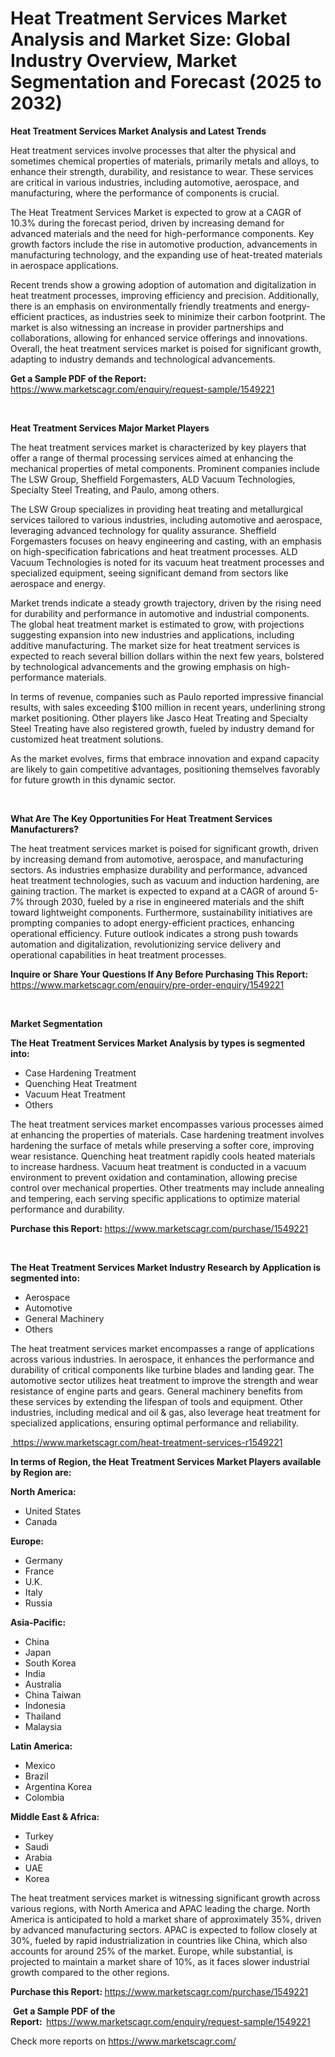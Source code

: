 <p><h1>Heat Treatment Services Market Analysis and Market Size: Global Industry Overview, Market Segmentation and Forecast (2025 to 2032)</h1></p><p><strong>Heat Treatment Services Market Analysis and Latest Trends</strong></p>
<p><p>Heat treatment services involve processes that alter the physical and sometimes chemical properties of materials, primarily metals and alloys, to enhance their strength, durability, and resistance to wear. These services are critical in various industries, including automotive, aerospace, and manufacturing, where the performance of components is crucial.</p><p>The Heat Treatment Services Market is expected to grow at a CAGR of 10.3% during the forecast period, driven by increasing demand for advanced materials and the need for high-performance components. Key growth factors include the rise in automotive production, advancements in manufacturing technology, and the expanding use of heat-treated materials in aerospace applications. </p><p>Recent trends show a growing adoption of automation and digitalization in heat treatment processes, improving efficiency and precision. Additionally, there is an emphasis on environmentally friendly treatments and energy-efficient practices, as industries seek to minimize their carbon footprint. The market is also witnessing an increase in provider partnerships and collaborations, allowing for enhanced service offerings and innovations. Overall, the heat treatment services market is poised for significant growth, adapting to industry demands and technological advancements.</p></p>
<p><strong>Get a Sample PDF of the Report:&nbsp;</strong> <a href="https://www.marketscagr.com/enquiry/request-sample/1549221?utm_campaign=1848&utm_medium=2&utm_source=Github&utm_content=ia&utm_term=06022025&utm_id=heat-treatment-services">https://www.marketscagr.com/enquiry/request-sample/1549221</a></p>
<p>&nbsp;</p>
<p><strong>Heat Treatment Services Major Market Players</strong></p>
<p><p>The heat treatment services market is characterized by key players that offer a range of thermal processing services aimed at enhancing the mechanical properties of metal components. Prominent companies include The LSW Group, Sheffield Forgemasters, ALD Vacuum Technologies, Specialty Steel Treating, and Paulo, among others. </p><p>The LSW Group specializes in providing heat treating and metallurgical services tailored to various industries, including automotive and aerospace, leveraging advanced technology for quality assurance. Sheffield Forgemasters focuses on heavy engineering and casting, with an emphasis on high-specification fabrications and heat treatment processes. ALD Vacuum Technologies is noted for its vacuum heat treatment processes and specialized equipment, seeing significant demand from sectors like aerospace and energy.</p><p>Market trends indicate a steady growth trajectory, driven by the rising need for durability and performance in automotive and industrial components. The global heat treatment market is estimated to grow, with projections suggesting expansion into new industries and applications, including additive manufacturing. The market size for heat treatment services is expected to reach several billion dollars within the next few years, bolstered by technological advancements and the growing emphasis on high-performance materials.</p><p>In terms of revenue, companies such as Paulo reported impressive financial results, with sales exceeding $100 million in recent years, underlining strong market positioning. Other players like Jasco Heat Treating and Specialty Steel Treating have also registered growth, fueled by industry demand for customized heat treatment solutions.</p><p>As the market evolves, firms that embrace innovation and expand capacity are likely to gain competitive advantages, positioning themselves favorably for future growth in this dynamic sector.</p></p>
<p>&nbsp;</p>
<p><strong>What Are The Key Opportunities For Heat Treatment Services Manufacturers?</strong></p>
<p><p>The heat treatment services market is poised for significant growth, driven by increasing demand from automotive, aerospace, and manufacturing sectors. As industries emphasize durability and performance, advanced heat treatment technologies, such as vacuum and induction hardening, are gaining traction. The market is expected to expand at a CAGR of around 5-7% through 2030, fueled by a rise in engineered materials and the shift toward lightweight components. Furthermore, sustainability initiatives are prompting companies to adopt energy-efficient practices, enhancing operational efficiency. Future outlook indicates a strong push towards automation and digitalization, revolutionizing service delivery and operational capabilities in heat treatment processes.</p></p>
<p><strong>Inquire or Share Your Questions If Any Before Purchasing This Report:</strong> <a href="https://www.marketscagr.com/enquiry/pre-order-enquiry/1549221?utm_campaign=1848&utm_medium=2&utm_source=Github&utm_content=ia&utm_term=06022025&utm_id=heat-treatment-services">https://www.marketscagr.com/enquiry/pre-order-enquiry/1549221</a></p>
<p>&nbsp;</p>
<p><strong>Market Segmentation</strong></p>
<p><strong>The Heat Treatment Services Market Analysis by types is segmented into:</strong></p>
<p><ul><li>Case Hardening Treatment</li><li>Quenching Heat Treatment</li><li>Vacuum Heat Treatment</li><li>Others</li></ul></p>
<p><p>The heat treatment services market encompasses various processes aimed at enhancing the properties of materials. Case hardening treatment involves hardening the surface of metals while preserving a softer core, improving wear resistance. Quenching heat treatment rapidly cools heated materials to increase hardness. Vacuum heat treatment is conducted in a vacuum environment to prevent oxidation and contamination, allowing precise control over mechanical properties. Other treatments may include annealing and tempering, each serving specific applications to optimize material performance and durability.</p></p>
<p><strong>Purchase this Report:&nbsp;</strong><a href="https://www.marketscagr.com/purchase/1549221?utm_campaign=1848&utm_medium=2&utm_source=Github&utm_content=ia&utm_term=06022025&utm_id=heat-treatment-services">https://www.marketscagr.com/purchase/1549221</a></p>
<p>&nbsp;</p>
<p><strong>The Heat Treatment Services Market Industry Research by Application is segmented into:</strong></p>
<p><ul><li>Aerospace</li><li>Automotive</li><li>General Machinery</li><li>Others</li></ul></p>
<p><p>The heat treatment services market encompasses a range of applications across various industries. In aerospace, it enhances the performance and durability of critical components like turbine blades and landing gear. The automotive sector utilizes heat treatment to improve the strength and wear resistance of engine parts and gears. General machinery benefits from these services by extending the lifespan of tools and equipment. Other industries, including medical and oil & gas, also leverage heat treatment for specialized applications, ensuring optimal performance and reliability.</p></p>
<p><a href="https://www.marketscagr.com/heat-treatment-services-r1549221?utm_campaign=1848&utm_medium=2&utm_source=Github&utm_content=ia&utm_term=06022025&utm_id=heat-treatment-services">&nbsp;https://www.marketscagr.com/heat-treatment-services-r1549221</a></p>
<p><strong>In terms of Region, the Heat Treatment Services Market Players available by Region are:</strong></p>
<p>
    <p> <strong> North America: </strong>
        <ul>
            <li>United States</li>
            <li>Canada</li>
        </ul>
        </p> 
    <p> <strong> Europe: </strong>
        <ul>
            <li>Germany</li>
            <li>France</li>
            <li>U.K.</li>
            <li>Italy</li>
            <li>Russia</li>
        </ul>
        </p> 
    <p> <strong> Asia-Pacific: </strong>
        <ul>
            <li>China</li>
            <li>Japan</li>
            <li>South Korea</li>
            <li>India</li>
            <li>Australia</li>
            <li>China Taiwan</li>
            <li>Indonesia</li>
            <li>Thailand</li>
            <li>Malaysia</li>
        </ul>
        </p> 
    <p> <strong> Latin America: </strong>
        <ul>
            <li>Mexico</li>
            <li>Brazil</li>
            <li>Argentina Korea</li>
            <li>Colombia</li>
        </ul>
        </p> 
    <p> <strong> Middle East & Africa: </strong>
        <ul>
            <li>Turkey</li>
            <li>Saudi</li>
            <li>Arabia</li>
            <li>UAE</li>
            <li>Korea</li>
        </ul>
    </p>
    </p>
<p><p>The heat treatment services market is witnessing significant growth across various regions, with North America and APAC leading the charge. North America is anticipated to hold a market share of approximately 35%, driven by advanced manufacturing sectors. APAC is expected to follow closely at 30%, fueled by rapid industrialization in countries like China, which also accounts for around 25% of the market. Europe, while substantial, is projected to maintain a market share of 10%, as it faces slower industrial growth compared to the other regions.</p></p>
<p><strong>Purchase this Report: </strong><a href="https://www.marketscagr.com/purchase/1549221?utm_campaign=1848&utm_medium=2&utm_source=Github&utm_content=ia&utm_term=06022025&utm_id=heat-treatment-services">https://www.marketscagr.com/purchase/1549221</a></p>
<p>&nbsp;<strong>Get a Sample PDF of the Report:&nbsp;&nbsp;</strong><a href="https://www.marketscagr.com/enquiry/request-sample/1549221?utm_campaign=1848&utm_medium=2&utm_source=Github&utm_content=ia&utm_term=06022025&utm_id=heat-treatment-services">https://www.marketscagr.com/enquiry/request-sample/1549221</a></p>
<p><strong></strong></p>
<p>Check more reports on <a href="https://www.marketscagr.com/?utm_campaign=1848&utm_medium=2&utm_source=Github&utm_content=ia&utm_term=06022025&utm_id=heat-treatment-services">https://www.marketscagr.com/</a></p>